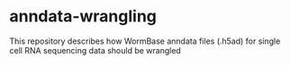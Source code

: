 # anndata-wrangling
This repository describes how WormBase anndata files (.h5ad) for single cell RNA sequencing data should be wrangled
